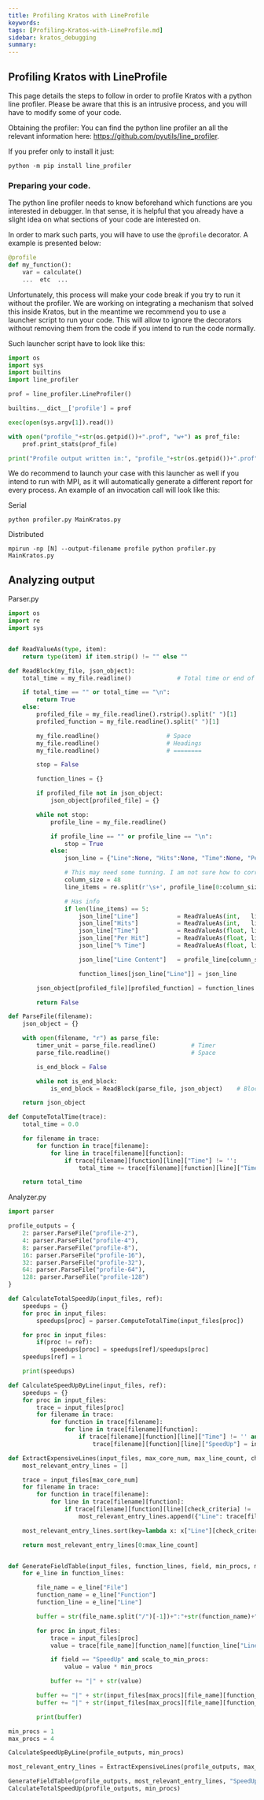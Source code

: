 ```yaml
---
title: Profiling Kratos with LineProfile
keywords:
tags: [Profiling-Kratos-with-LineProfile.md]
sidebar: kratos_debugging
summary:
---
```


## Profiling Kratos with LineProfile

This page details the steps to follow in order to profile Kratos with a python line profiler. Please be aware that this is an intrusive process, and you will have to modify some of your code.

Obtaining the profiler:
You can find the python line profiler an all the relevant information here: https://github.com/pyutils/line_profiler.

If you prefer only to install it just:
```console
python -m pip install line_profiler
```

### Preparing your code.
The python line profiler needs to know beforehand which functions are you interested in debugger. In that sense, it is helpful that you already have a slight idea on what sections of your code are interested on.

In order to mark such parts, you will have to use the `@profile` decorator. A example is presented below:

```python
@profile
def my_function():
    var = calculate()
    ...  etc  ...
```

Unfortunately, this process will make your code break if you try to run it without the profiler. We are working on integrating a mechanism that solved this inside Kratos, but in the meantime we recommend you to use a launcher script to run your code. This will allow to ignore the decorators without removing them from the code if you intend to run the code normally.

Such launcher script have to look like this:

```python
import os
import sys
import builtins
import line_profiler

prof = line_profiler.LineProfiler()

builtins.__dict__['profile'] = prof

exec(open(sys.argv[1]).read())

with open("profile_"+str(os.getpid())+".prof", "w+") as prof_file:
    prof.print_stats(prof_file)

print("Profile output written in:", "profile_"+str(os.getpid())+".prof")
```

We do recommend to launch your case with this launcher as well if you intend to run with MPI, as it will automatically generate a different report for every process. An example of an invocation call will look like this:

Serial
```console
python profiler.py MainKratos.py
```

Distributed
```console
mpirun -np [N] --output-filename profile python profiler.py MainKratos.py
```
## Analyzing output

Parser.py
```python
import os
import re
import sys


def ReadValueAs(type, item):
    return type(item) if item.strip() != "" else ""

def ReadBlock(my_file, json_object):
    total_time = my_file.readline()             # Total time or end of file

    if total_time == "" or total_time == "\n":
        return True
    else:
        profiled_file = my_file.readline().rstrip().split(" ")[1]
        profiled_function = my_file.readline().split(" ")[1]

        my_file.readline()                   # Space
        my_file.readline()                   # Headings
        my_file.readline()                   # ========

        stop = False

        function_lines = {}

        if profiled_file not in json_object:
            json_object[profiled_file] = {}

        while not stop:
            profile_line = my_file.readline()

            if profile_line == "" or profile_line == "\n":
                stop = True
            else:
                json_line = {"Line":None, "Hits":None, "Time":None, "Per Hit":None, "% Time":None, "Line Content":None}

                # This may need some tunning. I am not sure how to correctly detect the separators here.
                column_size = 48
                line_items = re.split(r'\s+', profile_line[0:column_size].strip())

                # Has info
                if len(line_items) == 5:
                    json_line["Line"]           = ReadValueAs(int,   line_items[0])
                    json_line["Hits"]           = ReadValueAs(int,   line_items[1])
                    json_line["Time"]           = ReadValueAs(float, line_items[2])
                    json_line["Per Hit"]        = ReadValueAs(float, line_items[3])
                    json_line["% Time"]         = ReadValueAs(float, line_items[4])

                    json_line["Line Content"]   = profile_line[column_size:-1].rstrip()

                    function_lines[json_line["Line"]] = json_line

        json_object[profiled_file][profiled_function] = function_lines

        return False

def ParseFile(filename):
    json_object = {}

    with open(filename, "r") as parse_file:
        timer_unit = parse_file.readline()          # Timer
        parse_file.readline()                       # Space

        is_end_block = False

        while not is_end_block:
            is_end_block = ReadBlock(parse_file, json_object)    # Block Content

    return json_object

def ComputeTotalTime(trace):
    total_time = 0.0

    for filename in trace:
        for function in trace[filename]:
            for line in trace[filename][function]:
                if trace[filename][function][line]["Time"] != '':
                    total_time += trace[filename][function][line]["Time"]

    return total_time
```

Analyzer.py
```python
import parser

profile_outputs = {
    2: parser.ParseFile("profile-2"),
    4: parser.ParseFile("profile-4"),
    8: parser.ParseFile("profile-8"),
    16: parser.ParseFile("profile-16"),
    32: parser.ParseFile("profile-32"),
    64: parser.ParseFile("profile-64"),
    128: parser.ParseFile("profile-128")
}

def CalculateTotalSpeedUp(input_files, ref):
    speedups = {}
    for proc in input_files:
        speedups[proc] = parser.ComputeTotalTime(input_files[proc])

    for proc in input_files:
        if(proc != ref):
            speedups[proc] = speedups[ref]/speedups[proc]
    speedups[ref] = 1

    print(speedups)

def CalculateSpeedUpByLine(input_files, ref):
    speedups = {}
    for proc in input_files:
        trace = input_files[proc]
        for filename in trace:
            for function in trace[filename]:
                for line in trace[filename][function]:
                    if trace[filename][function][line]["Time"] != '' and trace[filename][function][line]["Time"] != 0.0:
                        trace[filename][function][line]["SpeedUp"] = input_files[ref][filename][function][line]["Time"] / input_files[proc][filename][function][line]["Time"]

def ExtractExpensiveLines(input_files, max_core_num, max_line_count, check_criteria):
    most_relevant_entry_lines = []

    trace = input_files[max_core_num]
    for filename in trace:
        for function in trace[filename]:
            for line in trace[filename][function]:
                if trace[filename][function][line][check_criteria] != '':
                    most_relevant_entry_lines.append({"Line": trace[filename][function][line], "Function":function, "File":filename})

    most_relevant_entry_lines.sort(key=lambda x: x["Line"][check_criteria], reverse=True)

    return most_relevant_entry_lines[0:max_line_count]


def GenerateFieldTable(input_files, function_lines, field, min_procs, max_procs, scale_to_min_procs):
    for e_line in function_lines:

        file_name = e_line["File"]
        function_name = e_line["Function"]
        function_line = e_line["Line"]

        buffer = str(file_name.split("/")[-1])+":"+str(function_name)+":"+str(function_line["Line"])+":"+str(function_line["Line Content"])

        for proc in input_files:
            trace = input_files[proc]
            value = trace[file_name][function_name][function_line["Line"]][field]

            if field == "SpeedUp" and scale_to_min_procs:
                value = value * min_procs

            buffer += "|" + str(value)

        buffer += "|" + str(input_files[max_procs][file_name][function_name][function_line["Line"]]["Time"]/1e6)
        buffer += "|" + str(input_files[max_procs][file_name][function_name][function_line["Line"]]["Hits"])

        print(buffer)

min_procs = 1
max_procs = 4

CalculateSpeedUpByLine(profile_outputs, min_procs)

most_relevant_entry_lines = ExtractExpensiveLines(profile_outputs, max_procs, 20, "Time")

GenerateFieldTable(profile_outputs, most_relevant_entry_lines, "SpeedUp", min_procs, max_procs, True)
CalculateTotalSpeedUp(profile_outputs, min_procs)
```
